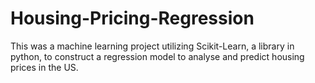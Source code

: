 # Housing-Pricing-Regression
This was a machine learning project utilizing Scikit-Learn, a library in python, to construct a regression model to analyse and predict housing prices in the US. 
